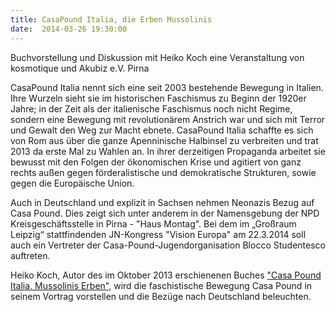```yaml
---
title: CasaPound Italia, die Erben Mussolinis
date:  2014-03-26 19:30:00
---
```


Buchvorstellung und Diskussion mit Heiko Koch eine Veranstaltung von kosmotique und Akubiz e.V. Pirna



CasaPound Italia nennt sich eine seit 2003 bestehende Bewegung in
Italien. Ihre Wurzeln sieht sie im historischen Faschismus zu Beginn der
1920er Jahre; in der Zeit als der italienische Faschismus noch nicht
Regime, sondern eine Bewegung mit revolutionärem Anstrich war und sich mit
Terror und Gewalt den Weg zur Macht ebnete. CasaPound Italia schaffte es
sich von Rom aus über die ganze Apenninische Halbinsel zu verbreiten und
trat 2013 da erste Mal zu Wahlen an. In ihrer derzeitigen Propaganda
arbeitet sie bewusst mit den Folgen der ökonomischen Krise und agitiert
von ganz rechts außen gegen förderalistische und demokratische Strukturen,
sowie gegen die Europäische Union.


Auch in Deutschland und explizit in Sachsen nehmen Neonazis Bezug auf
Casa Pound. Dies zeigt sich unter anderem in der Namensgebung der NPD
Kreisgeschäftsstelle in Pirna - "Haus Montag". Bei dem im „Großraum
Leipzig“ stattfindenden JN-Kongress "Vision Europa" am 22.3.2014 soll auch
ein Vertreter der Casa-Pound-Jugendorganisation Blocco Studentesco
auftreten.


Heiko Koch, Autor des im Oktober 2013 erschienenen Buches <a href="http://www.unrast-verlag.de/neuerscheinungen/casa-pound-italia-detail">"Casa
Pound Italia. Mussolinis Erben"</a>, wird die faschistische Bewegung Casa
Pound in seinem Vortrag vorstellen und die Bezüge nach Deutschland
beleuchten.


